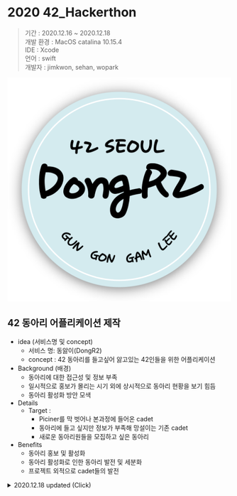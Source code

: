 # 2020 42_Hackerthon
> 기간 : 2020.12.16 ~ 2020.12.18  
> 개발 환경 : MacOS catalina 10.15.4  
> IDE : Xcode  
> 언어 : swift  
> 개발자 : jimkwon, sehan, wopark

![](dongari.png)

## 42 동아리 어플리케이션 제작
+ idea (서비스명 및 concept)
  + 서비스 명: 동앓이(DongR2)
  + concept :  42 동아리를 들고싶어 앓고있는 42인들을 위한 어플리케이션
+ Background (배경)
  + 동아리에 대한 접근성 및 정보 부족
  + 일시적으로 홍보가 몰리는 시기 외에 상시적으로 동아리 현황을 보기 힘듬
  + 동아리 활성화 방안 모색
+ Details
  + Target : 
    + Piciner를 막 벗어나 본과정에 들어온 cadet
    + 동아리에 들고 싶지만 정보가 부족해 망설이는 기존 cadet
    + 새로운 동아리원들을 모집하고 싶은 동아리
+ Benefits
  + 동아리 홍보 및 활성화
  + 동아리 활성화로 인한 동아리 발전 및 세분화
  + 프로젝트 외적으로 cadet들의 발전

<details>
<summary> 2020.12.18 updated (Click)</summary>
  
### 1. 기능  
**동앓이 시연 영상(이미지 클릭)**  
  
<a href="http://www.youtube.com/watch?feature=player_embedded&v=qotEE3RVGRM" target="_blank"><img src="http://img.youtube.com/vi/qotEE3RVGRM/1.jpg" 
alt="IMAGE ALT TEXT HERE" width="240" height="180" border="10" /></a>
  
[![img01](pdf/2020.12.18/UI_storyboard_v01_01.png)](pdf/2020.12.18/UI_storyboard_v01_01.png)  
[![img01](pdf/2020.12.18/UI_storyboard_v01_02.png)](pdf/2020.12.18/UI_storyboard_v01_02.png)  
[![img01](pdf/2020.12.18/UI_storyboard_v01_03.png)](pdf/2020.12.18/UI_storyboard_v01_03.png)  
[![img01](pdf/2020.12.18/UI_storyboard_v01_04.png)](pdf/2020.12.18/UI_storyboard_v01_04.png)  
  
### 2. 보완해야할 점  
  
</details>